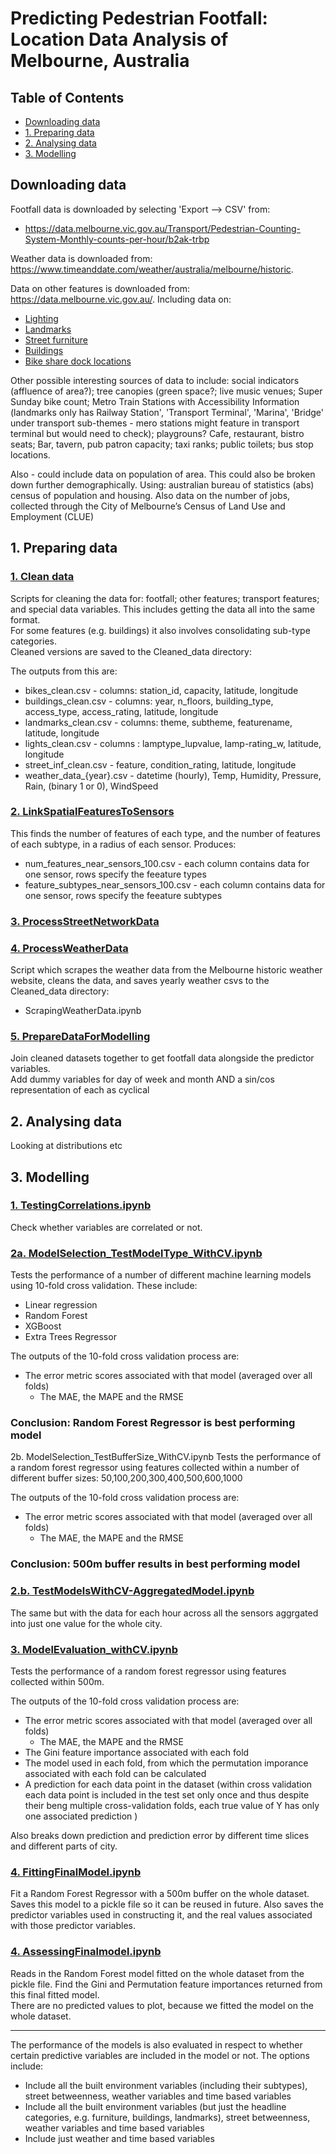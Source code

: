 # Predicting Pedestrian Footfall: <br /> Location Data Analysis of Melbourne, Australia

## Table of Contents
* [Downloading data](#downloading-data)
* [1. Preparing data](#preparing-data)
* [2. Analysing data](#analysing-data)
* [3. Modelling](#modelling)

<a name="downloading-data"></a>
## Downloading data

Footfall data is downloaded by selecting 'Export --> CSV' from: 
* https://data.melbourne.vic.gov.au/Transport/Pedestrian-Counting-System-Monthly-counts-per-hour/b2ak-trbp 

Weather data is downloaded from: https://www.timeanddate.com/weather/australia/melbourne/historic. 

Data on other features is downloaded from: https://data.melbourne.vic.gov.au/. Including data on:
* [Lighting](https://data.melbourne.vic.gov.au/City-Council/Feature-Lighting-including-light-type-wattage-and-/4j42-79hg)
* [Landmarks](https://data.melbourne.vic.gov.au/People/Landmarks-and-places-of-interest-including-schools/j5vt-ppat)
* [Street furniture](https://data.melbourne.vic.gov.au/widgets/8fgn-5q6t?mobile_redirect=true)
* [Buildings](https://data.melbourne.vic.gov.au/Property/Buildings-with-name-age-size-accessibility-and-bic/pmhb-s6pn)
* [Bike share dock locations](https://data.melbourne.vic.gov.au/w/vrwc-rwgm/spy9-nmud?cur=l0YdZo6QE_m&from=88D7wUgzKYw)

Other possible interesting sources of data to include: social indicators (affluence of area?); tree canopies (green space?; live music venues; Super Sunday bike count;
Metro Train Stations with Accessibility Information (landmarks only has Railway Station', 'Transport Terminal', 'Marina', 'Bridge' under transport sub-themes - mero stations might feature in transport terminal but would need to check); playgrouns? Cafe, restaurant, bistro seats; Bar, tavern, pub patron capacity; taxi ranks; public toilets; bus stop locations.

Also - could include data on population of area. This could also be broken down further demographically. Using: australian bureau of statistics (abs) census of population and housing. Also data on the number of jobs, collected through the City of Melbourne’s Census of Land Use and Employment (CLUE) 

<a name="preparing-data"></a>
## 1. Preparing data
### <ins> 1. Clean data </ins> 
Scripts for cleaning the data for: footfall; other features; transport features; and special data variables.
This includes getting the data all into the same format.  
For some features (e.g. buildings) it also involves consolidating sub-type categories.  
Cleaned versions are saved to the Cleaned_data directory:

The outputs from this are:
* bikes_clean.csv - columns: station_id, capacity, latitude, longitude
* buildings_clean.csv - columns: year, n_floors, building_type, access_type, access_rating, latitude, longitude
* landmarks_clean.csv - columns: theme, subtheme, featurename, latitude, longitude
* lights_clean.csv - columns : lamptype_lupvalue, lamp-rating_w, latitude, longitude
* street_inf_clean.csv - feature, condition_rating, latitude, longitude
* weather_data_{year}.csv - datetime (hourly), Temp,	Humidity,	Pressure,	Rain, (binary 1 or 0),	WindSpeed

### <ins>  2. LinkSpatialFeaturesToSensors </ins> 
This finds the number of features of each type, and the number of features of each subtype, in a radius of each sensor. Produces:

* num_features_near_sensors_100.csv - each column contains data for one sensor, rows specify the feeature types 
* feature_subtypes_near_sensors_100.csv - each column contains data for one sensor, rows specify the feeature subtypes

### <ins>  3. ProcessStreetNetworkData </ins>

### <ins> 4. ProcessWeatherData </ins>
Script which scrapes the weather data from the Melbourne historic weather website, cleans the data, and saves yearly weather csvs to the Cleaned_data directory:
* ScrapingWeatherData.ipynb

### <ins> 5. PrepareDataForModelling </ins> 
Join cleaned datasets together to get footfall data alongside the predictor variables.  
Add dummy variables for day of week and month AND a sin/cos representation of each as cyclical

<a name="analysing-data"></a>
## 2. Analysing data

Looking at distributions etc

<a name="modelling"></a>
## 3. Modelling
### <ins> 1. TestingCorrelations.ipynb  </ins>
Check whether variables are correlated or not.

###  <ins> 2a. ModelSelection_TestModelType_WithCV.ipynb  </ins>
Tests the performance of a number of different machine learning models using 10-fold cross validation. These include:
* Linear regression
* Random Forest
* XGBoost
* Extra Trees Regressor

The outputs of the 10-fold cross validation process are:
* The error metric scores associated with that model (averaged over all folds)
    * The MAE, the MAPE and the RMSE
### <b> Conclusion: Random Forest Regressor is best performing model </b>

2b. ModelSelection_TestBufferSize_WithCV.ipynb
Tests the performance of a random forest regressor using features collected within a number of different buffer sizes: 50,100,200,300,400,500,600,1000

The outputs of the 10-fold cross validation process are:
* The error metric scores associated with that model (averaged over all folds)
    * The MAE, the MAPE and the RMSE
### <b> Conclusion: 500m buffer results in best performing model </b>

###  <ins> 2.b. TestModelsWithCV-AggregatedModel.ipynb  </ins>

The same but with the data for each hour across all the sensors aggrgated into just one value for the whole city.

###  <ins> 3. ModelEvaluation_withCV.ipynb  </ins>
Tests the performance of a random forest regressor using features collected within 500m.

The outputs of the 10-fold cross validation process are:
* The error metric scores associated with that model (averaged over all folds)
    * The MAE, the MAPE and the RMSE
* The Gini feature importance associated with each fold
* The model used in each fold, from which the permutation imporance associated with each fold can be calculated
* A prediction for each data point in the dataset (within cross validation each data point is included in the test set only once and thus despite their beng multiple cross-validation folds, each true value of Y has only one associated prediction )

Also breaks down prediction and prediction error by different time slices and different parts of city. 

###  <ins> 4. FittingFinalModel.ipynb </ins>
Fit a Random Forest Regressor with a 500m buffer on the whole dataset. Saves this model to a pickle file so it can be reused in future. Also saves the predictor variables used in constructing it, and the real values associated with those predictor variables.

###  <ins> 4. AssessingFinalmodel.ipynb  </ins>
Reads in the Random Forest model fitted on the whole dataset from the pickle file. 
Find the Gini and Permutation feature importances returned from this final fitted model.  
There are no predicted values to plot, because we fitted the model on the whole dataset.

-----
The performance of the models is also evaluated in respect to whether certain predictive variables are included in the model or not. The options include:
* Include all the built environment variables (including their subtypes), street betweenness, weather variables and time based variables
* Include all the built environment variables (but just the headline categories, e.g. furniture, buildings, landmarks), street betweenness, weather variables and time based variables
* Include just weather and time based variables
